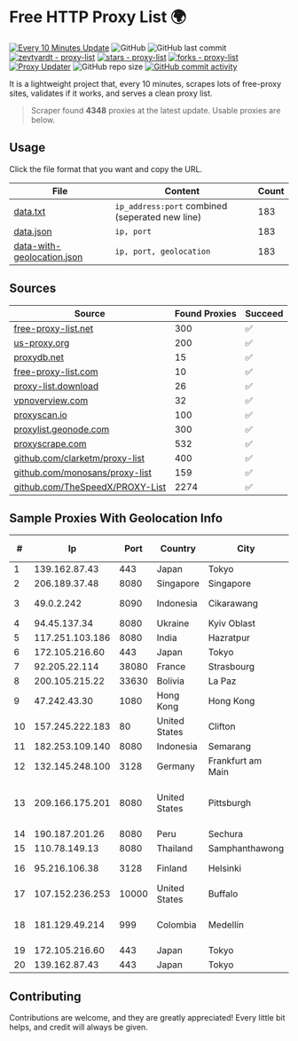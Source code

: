 
# Free HTTP Proxy List 🌍

[![Every 10 Minutes Update](https://github.com/mertguvencli/http-proxy-list/actions/workflows/main.yml/badge.svg?branch=main)](https://github.com/mertguvencli/http-proxy-list/actions/workflows/main.yml)
![GitHub](https://img.shields.io/github/license/mertguvencli/http-proxy-list)
![GitHub last commit](https://img.shields.io/github/last-commit/mertguvencli/http-proxy-list)
[![zevtyardt - proxy-list](https://img.shields.io/static/v1?label=zevtyardt&message=proxy-list&color=blue&logo=github)](https://github.com/zevtyardt/proxy-list "Go to GitHub repo")
[![stars - proxy-list](https://img.shields.io/github/stars/zevtyardt/proxy-list?style=social)](https://github.com/zevtyardt/proxy-list)
[![forks - proxy-list](https://img.shields.io/github/forks/zevtyardt/proxy-list?style=social)](https://github.com/zevtyardt/proxy-list)
[![Proxy Updater](https://github.com/zevtyardt/proxy-list/workflows/Proxy%20Updater/badge.svg)](https://github.com/zevtyardt/proxy-list/actions?query=workflow:"Proxy+Updater")
![GitHub repo size](https://img.shields.io/github/repo-size/zevtyardt/proxy-list)
[![GitHub commit activity](https://img.shields.io/github/commit-activity/m/zevtyardt/proxy-list?logo=commits)](https://github.com/zevtyardt/proxy-list/commits/main)

It is a lightweight project that, every 10 minutes, scrapes lots of free-proxy sites, validates if it works, and serves a clean proxy list.

> Scraper found **4348** proxies at the latest update. Usable proxies are below.

## Usage

Click the file format that you want and copy the URL.

|File|Content|Count|
|----|-------|-----|
|[data.txt](https://raw.githubusercontent.com/mertguvencli/http-proxy-list/main/proxy-list/data.txt)|`ip_address:port` combined (seperated new line)|183|
|[data.json](https://raw.githubusercontent.com/mertguvencli/http-proxy-list/main/proxy-list/data.json)|`ip, port`|183|
|[data-with-geolocation.json](https://raw.githubusercontent.com/mertguvencli/http-proxy-list/main/proxy-list/data-with-geolocation.json)|`ip, port, geolocation`|183|

## Sources

|Source|Found Proxies|Succeed|
|------|-------------|-------|
|[free-proxy-list.net](https://free-proxy-list.net)|300|✅|
|[us-proxy.org](https://www.us-proxy.org)|200|✅|
|[proxydb.net](http://proxydb.net)|15|✅|
|[free-proxy-list.com](https://free-proxy-list.com/?page=&port=&type%5B%5D=http&type%5B%5D=https&up_time=0&search=Search)|10|✅|
|[proxy-list.download](https://www.proxy-list.download/HTTP)|26|✅|
|[vpnoverview.com](https://vpnoverview.com/privacy/anonymous-browsing/free-proxy-servers)|32|✅|
|[proxyscan.io](https://www.proxyscan.io)|100|✅|
|[proxylist.geonode.com](https://proxylist.geonode.com/api/proxy-list?limit=300&page=1&sort_by=lastChecked&sort_type=desc&protocols=http,https)|300|✅|
|[proxyscrape.com](https://api.proxyscrape.com/v2/?request=displayproxies&protocol=http&timeout=10000&country=all&ssl=all&anonymity=all)|532|✅|
|[github.com/clarketm/proxy-list](https://raw.githubusercontent.com/clarketm/proxy-list/master/proxy-list-raw.txt)|400|✅|
|[github.com/monosans/proxy-list](https://raw.githubusercontent.com/monosans/proxy-list/main/proxies/http.txt)|159|✅|
|[github.com/TheSpeedX/PROXY-List](https://raw.githubusercontent.com/TheSpeedX/PROXY-List/master/http.txt)|2274|✅|


## Sample Proxies With Geolocation Info

|#|Ip|Port|Country|City|Internet Service Provider|
|-|--|----|-------|----|-------------------------|
|1|139.162.87.43|443|Japan|Tokyo|Linode, LLC|
|2|206.189.37.48|8080|Singapore|Singapore|DigitalOcean, LLC|
|3|49.0.2.242|8090|Indonesia|Cikarawang|PT Usaha Adi Sanggoro|
|4|94.45.137.34|8080|Ukraine|Kyiv Oblast|Kievline LLC|
|5|117.251.103.186|8080|India|Hazratpur|BSNL Internet|
|6|172.105.216.60|443|Japan|Tokyo|Linode, LLC|
|7|92.205.22.114|38080|France|Strasbourg|GD MASS Network|
|8|200.105.215.22|33630|Bolivia|La Paz|AXS Bolivia S. A.|
|9|47.242.43.30|1080|Hong Kong|Hong Kong|Alibaba.com LLC|
|10|157.245.222.183|80|United States|Clifton|DigitalOcean, LLC|
|11|182.253.109.140|8080|Indonesia|Semarang|Biznet Metronet|
|12|132.145.248.100|3128|Germany|Frankfurt am Main|Oracle Corporation|
|13|209.166.175.201|8080|United States|Pittsburgh|CONTINENTAL BROADBAND PENNSYLVANIA, INC.|
|14|190.187.201.26|8080|Peru|Sechura|Americatel Peru S.A.|
|15|110.78.149.13|8080|Thailand|Samphanthawong|CAT-BB|
|16|95.216.106.38|3128|Finland|Helsinki|Hetzner Online GmbH|
|17|107.152.236.253|10000|United States|Buffalo|B2 Net Solutions Inc.|
|18|181.129.49.214|999|Colombia|Medellín|EPM Telecomunicaciones S.A. E.S.P.|
|19|172.105.216.60|443|Japan|Tokyo|Linode, LLC|
|20|139.162.87.43|443|Japan|Tokyo|Linode, LLC|



## Contributing

Contributions are welcome, and they are greatly appreciated! Every
little bit helps, and credit will always be given.

